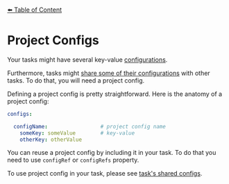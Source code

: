 [⬅️ Table of Content](../../README.md)

# Project Configs

Your tasks might have several key-value [configurations](./task/task-configs/README.md).

Furthermore, tasks might [share some of their configurations](./tasks/task-configs/shared-configs.md) with other tasks. To do that, you will need a project config.

Defining a project config is pretty straightforward. Here is the anatomy of a project config:

```yaml
configs:

  configName:                 # project config name
    someKey: someValue        # key-value
    otherKey: otherValue
```

You can reuse a project config by including it in your task. To do that you need to use `configRef` or `configRefs` property.

To use project config in your task, please see [task's shared configs](./task/task-configs/shared-configs.md).
